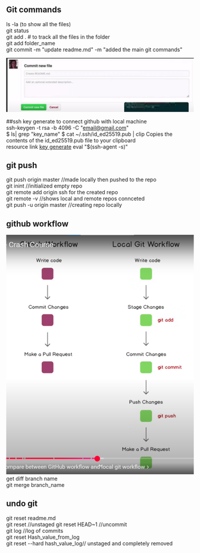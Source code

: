 ## Git commands


ls -la (to show all the files)<br/>
git status<br/>
git add .        # to track all the files in the folder<br/>
git add folder_name<br/>
git commit -m "update readme.md" -m "added the main git commands"<br/>


![alt text](image.png)

##ssh key generate to connect github with local machine  
 ssh-keygen -t rsa -b 4096 -C "email@gmail.com"  
 $ ls| grep "key_name" 
 $ cat ~/.ssh/id_ed25519.pub | clip Copies the contents of the id_ed25519.pub file to your clipboard  
 resource link [key generate](https://docs.github.com/en/authentication/connecting-to-github-with-ssh/checking-for-existing-ssh-keys) 
 eval "$(ssh-agent -s)" 

## git push  
git push origin master //made locally then pushed to the repo  
git inint //initialized empty repo  
git remote add origin ssh for the created repo  
git remote -v //shows local and remote repos connceted  
git push -u origin master //creating repo locally  
## github workflow
![alt text](image-1.png)  
get diff branch name  
git merge branch_name  


## undo git  
git reset readme.md  
git reset //unstaged
git reset HEAD~1 //uncommit  
git log //log of commits  
git reset Hash_value_from_log  
git reset --hard hash_value_log// unstaged and completely removed  
